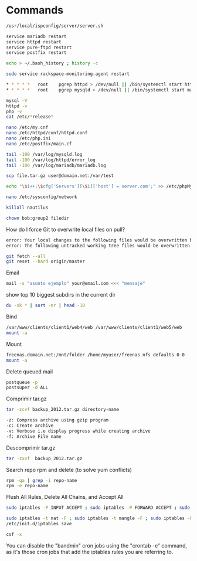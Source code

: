 Commands
========
```sh
/usr/local/ispconfig/server/server.sh

service mariadb restart
service httpd restart
service pure-ftpd restart
service postfix restart

echo > ~/.bash_history ; history -c

sudo service rackspace-monitoring-agent restart

* * * * *   root    pgrep httpd > /dev/null || /bin/systemctl start httpd.service
* * * * *   root    pgrep mysqld > /dev/null || /bin/systemctl start mariadb.service

mysql -V
httpd -v
php -v
cat /etc/*release*

nano /etc/my.cnf
nano /etc/httpd/conf/httpd.conf
nano /etc/php.ini
nano /etc/postfix/main.cf

tail -100 /var/log/mysqld.log
tail -100 /var/log/httpd/error_log
tail -100 /var/log/mariadb/mariadb.log

scp file.tar.gz user@domain.net:/var/test

echo "\$i++;\$cfg['Servers'][\$i]['host'] = server.com';" >> /etc/phpMyAdmin/config.inc.php

nano /etc/sysconfig/network

killall nautilus

chown bob:group2 filedir

```
How do I force Git to overwrite local files on pull?
```sh
error: Your local changes to the following files would be overwritten by merge:
error: The following untracked working tree files would be overwritten by merge:

git fetch --all
git reset --hard origin/master
```

Email
```sh
mail -s "asunto ejemplo" your@email.com <<< "mensaje"
```

show top 10 biggest subdirs in the current dir

```sh
du -sk * | sort -nr | head -10
```

Bind
```sh
/var/www/clients/client1/web4/web /var/www/clients/client1/web5/web    none    bind,nobootwait,_netdev    0 0
mount -a
```

Mount
```sh
freenas.domain.net:/mnt/folder /home/myuser/freenas nfs defaults 0 0
mount -a
```

Delete queued mail
```sh
postqueue -p
postsuper -d ALL
```

Comprimir tar.gz
```sh
tar -zcvf backup_2012.tar.gz directory-name

-z: Compress archive using gzip program
-c: Create archive
-v: Verbose i.e display progress while creating archive
-f: Archive File name
```
Descomprimir tar.gz
```sh
tar -zxvf  backup_2012.tar.gz
```

Search repo rpm and delete (to solve yum conflicts)
```sh
rpm -qa | grep -i repo-name
rpm -e repo-name
```

Flush All Rules, Delete All Chains, and Accept All
```sh
sudo iptables -P INPUT ACCEPT ; sudo iptables -P FORWARD ACCEPT ; sudo iptables -P OUTPUT ACCEPT

sudo iptables -t nat -F ; sudo iptables -t mangle -F ; sudo iptables -F ; sudo iptables -X ;
/etc/init.d/iptables save

csf -x
```
You can disable the "bandmin" cron jobs using the "crontab -e" command, as it's those cron jobs that add the iptables rules you are referring to. 
